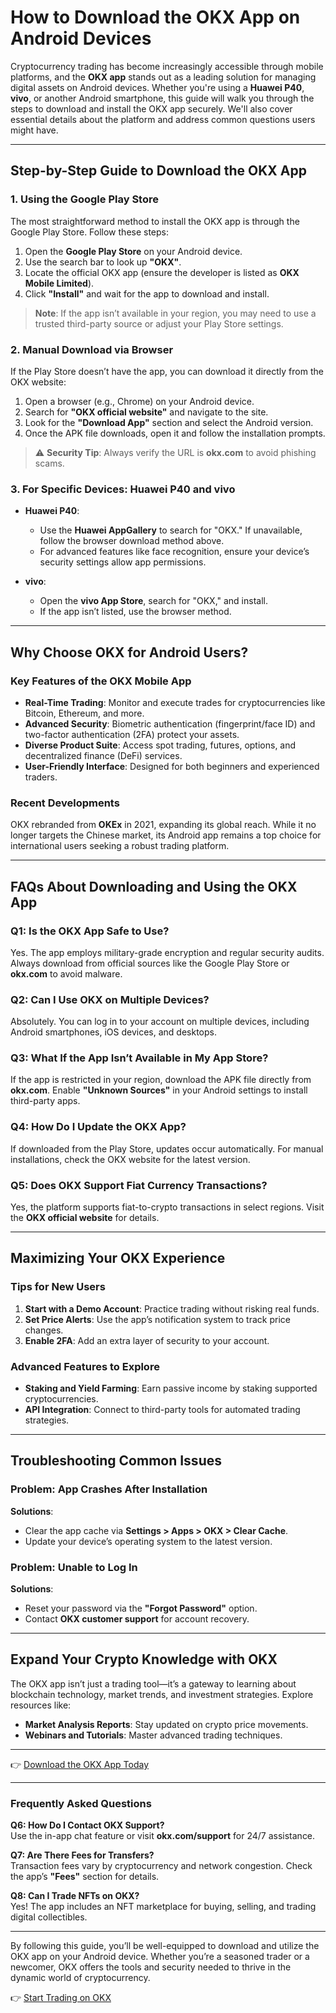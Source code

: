 # How to Download the OKX App on Android Devices  

Cryptocurrency trading has become increasingly accessible through mobile platforms, and the **OKX app** stands out as a leading solution for managing digital assets on Android devices. Whether you're using a **Huawei P40**, **vivo**, or another Android smartphone, this guide will walk you through the steps to download and install the OKX app securely. We'll also cover essential details about the platform and address common questions users might have.  

---

## Step-by-Step Guide to Download the OKX App  

### 1. **Using the Google Play Store**  
The most straightforward method to install the OKX app is through the Google Play Store. Follow these steps:  
1. Open the **Google Play Store** on your Android device.  
2. Use the search bar to look up **"OKX"**.  
3. Locate the official OKX app (ensure the developer is listed as **OKX Mobile Limited**).  
4. Click **"Install"** and wait for the app to download and install.  

> **Note**: If the app isn’t available in your region, you may need to use a trusted third-party source or adjust your Play Store settings.  

### 2. **Manual Download via Browser**  
If the Play Store doesn’t have the app, you can download it directly from the OKX website:  
1. Open a browser (e.g., Chrome) on your Android device.  
2. Search for **"OKX official website"** and navigate to the site.  
3. Look for the **"Download App"** section and select the Android version.  
4. Once the APK file downloads, open it and follow the installation prompts.  

> ⚠️ **Security Tip**: Always verify the URL is **okx.com** to avoid phishing scams.  

### 3. **For Specific Devices: Huawei P40 and vivo**  
- **Huawei P40**:  
  - Use the **Huawei AppGallery** to search for "OKX." If unavailable, follow the browser download method above.  
  - For advanced features like face recognition, ensure your device’s security settings allow app permissions.  

- **vivo**:  
  - Open the **vivo App Store**, search for "OKX," and install.  
  - If the app isn’t listed, use the browser method.  

---

## Why Choose OKX for Android Users?  

### Key Features of the OKX Mobile App  
- **Real-Time Trading**: Monitor and execute trades for cryptocurrencies like Bitcoin, Ethereum, and more.  
- **Advanced Security**: Biometric authentication (fingerprint/face ID) and two-factor authentication (2FA) protect your assets.  
- **Diverse Product Suite**: Access spot trading, futures, options, and decentralized finance (DeFi) services.  
- **User-Friendly Interface**: Designed for both beginners and experienced traders.  

### Recent Developments  
OKX rebranded from **OKEx** in 2021, expanding its global reach. While it no longer targets the Chinese market, its Android app remains a top choice for international users seeking a robust trading platform.  

---

## FAQs About Downloading and Using the OKX App  

### Q1: Is the OKX App Safe to Use?  
Yes. The app employs military-grade encryption and regular security audits. Always download from official sources like the Google Play Store or **okx.com** to avoid malware.  

### Q2: Can I Use OKX on Multiple Devices?  
Absolutely. You can log in to your account on multiple devices, including Android smartphones, iOS devices, and desktops.  

### Q3: What If the App Isn’t Available in My App Store?  
If the app is restricted in your region, download the APK file directly from **okx.com**. Enable **"Unknown Sources"** in your Android settings to install third-party apps.  

### Q4: How Do I Update the OKX App?  
If downloaded from the Play Store, updates occur automatically. For manual installations, check the OKX website for the latest version.  

### Q5: Does OKX Support Fiat Currency Transactions?  
Yes, the platform supports fiat-to-crypto transactions in select regions. Visit the **OKX official website** for details.  

---

## Maximizing Your OKX Experience  

### Tips for New Users  
1. **Start with a Demo Account**: Practice trading without risking real funds.  
2. **Set Price Alerts**: Use the app’s notification system to track price changes.  
3. **Enable 2FA**: Add an extra layer of security to your account.  

### Advanced Features to Explore  
- **Staking and Yield Farming**: Earn passive income by staking supported cryptocurrencies.  
- **API Integration**: Connect to third-party tools for automated trading strategies.  

---

## Troubleshooting Common Issues  

### Problem: App Crashes After Installation  
**Solutions**:  
- Clear the app cache via **Settings > Apps > OKX > Clear Cache**.  
- Update your device’s operating system to the latest version.  

### Problem: Unable to Log In  
**Solutions**:  
- Reset your password via the **"Forgot Password"** option.  
- Contact **OKX customer support** for account recovery.  

---

## Expand Your Crypto Knowledge with OKX  

The OKX app isn’t just a trading tool—it’s a gateway to learning about blockchain technology, market trends, and investment strategies. Explore resources like:  
- **Market Analysis Reports**: Stay updated on crypto price movements.  
- **Webinars and Tutorials**: Master advanced trading techniques.  

---

👉 [Download the OKX App Today](https://bit.ly/okx-bonus)  

---

### Frequently Asked Questions  

**Q6: How Do I Contact OKX Support?**  
Use the in-app chat feature or visit **okx.com/support** for 24/7 assistance.  

**Q7: Are There Fees for Transfers?**  
Transaction fees vary by cryptocurrency and network congestion. Check the app’s **"Fees"** section for details.  

**Q8: Can I Trade NFTs on OKX?**  
Yes! The app includes an NFT marketplace for buying, selling, and trading digital collectibles.  

---

By following this guide, you’ll be well-equipped to download and utilize the OKX app on your Android device. Whether you’re a seasoned trader or a newcomer, OKX offers the tools and security needed to thrive in the dynamic world of cryptocurrency.  

👉 [Start Trading on OKX](https://bit.ly/okx-bonus)